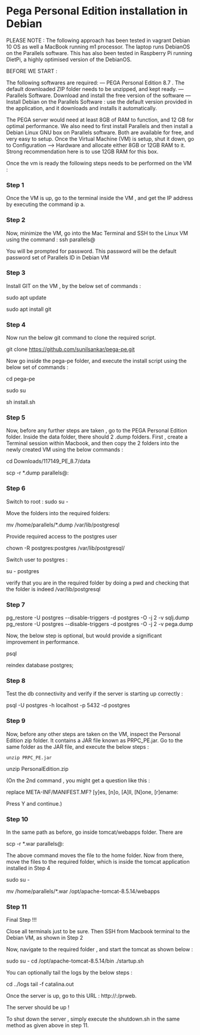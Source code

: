 # Pega Personal Edition installation in Debian 

 PLEASE NOTE : The following approach has been tested in vagrant Debian 10 OS as well a MacBook running m1 processor. The laptop runs DebianOS on the Parallels software. This has also been tested in Raspberry Pi running DietPi, a highly optimised version of the DebianOS.

BEFORE WE START : 
  
The following softwares are required: 
    — PEGA Personal Edition 8.7 . The default downloaded ZIP folder needs to be unzipped, and kept ready.
    — Parallels Software. Download and install the free version of the software
    — Install Debian on the Parallels Software : use the default version provided in the application, and it downloads and installs it automatically.

The PEGA server would need at least 8GB of RAM to function, and 12 GB for optimal performance.  We also need to first install Parallels and then install a Debian Linux GNU box on Parallels software. Both are available for free, and very easy to setup. Once the Virtual Machine (VM) is setup, shut it down, go to Configuration —> Hardware and allocate either 8GB or 12GB RAM to it. Strong recommendation here is to use 12GB RAM for this box.

Once the vm is ready the following steps needs to be performed on the VM :



### Step 1

Once the VM is up, go to the terminal inside the VM , and get the IP address by executing the command ip a. 

### Step 2

Now, minimize the VM, go into the Mac Terminal and SSH to the Linux VM using the command :
    ssh parallels@<IP Address>

You will be prompted for password. This password will be the default password set of Parallels ID in Debian VM

### Step 3

Install GIT on the VM , by the below set of commands : 

  sudo apt update

  sudo apt install git

### Step 4
 
Now run the below git command to clone the required script.

git clone https://github.com/sunilsankar/pega-pe.git

Now go inside the pega-pe folder, and execute the install script using the below set of commands : 

cd pega-pe

sudo su

sh install.sh


### Step 5

Now, before any further steps are taken , go to the PEGA Personal Edition folder. Inside the data folder, there should 2 .dump folders. First , create a Terminal session within Macbook, and then copy the 2 folders into the newly created VM using the below commands : 

  cd Downloads/117149_PE_8.7/data

  scp -r *.dump parallels@<IP Address>:


### Step 6

Switch to root :
   sudo su -

Move the folders into  the required folders: 

   mv /home/parallels/*.dump /var/lib/postgresql 

Provide required access to the postgres user

  chown -R postgres:postgres /var/lib/postgresql/


Switch user to postgres : 

su - postgres

verify that you are in the required folder by doing a pwd and checking that the folder is indeed  /var/lib/postgresql 

### Step 7

  pg_restore -U postgres --disable-triggers -d postgres -O -j 2 -v sqlj.dump 
  pg_restore -U postgres --disable-triggers -d postgres -O -j 2 -v pega.dump 

Now, the below step is optional, but would provide a significant improvement in performance.

  psql
  
  reindex database postgres;


### Step 8

Test the db connectivity and verify if the server is starting up correctly :

  psql -U postgres -h localhost -p 5432 -d postgres


### Step 9

Now, before any other steps are taken on the VM,  inspect the Personal Edition zip folder. It contains a JAR file known as PRPC_PE.jar. Go to the same folder as the JAR file, and execute the below steps : 


    unzip PRPC_PE.jar

   unzip PersonalEdition.zip

  (On the 2nd command , you might get a question like this : 

replace META-INF/MANIFEST.MF? [y]es, [n]o, [A]ll, [N]one, [r]ename: 

  Press Y and continue.)



### Step 10

In the same path as before, go inside tomcat/webapps folder. There are 


scp -r *.war parallels@<IP Address>:

The above command moves the file to the home folder. Now from there, move the files to the required folder, which is inside the tomcat application installed in Step 4

  sudo su -

  mv /home/parallels/*.war /opt/apache-tomcat-8.5.14/webapps



### Step 11

Final Step !!! 

   Close all terminals just to be sure.  Then SSH from Macbook terminal to the Debian VM, as shown in Step 2

Now, navigate to the required folder , and start the tomcat as shown below : 

  sudo su -
  cd /opt/apache-tomcat-8.5.14/bin
  ./startup.sh

You can optionally tail the logs by the below steps : 

  cd ../logs
  tail -f catalina.out

Once the server is up, go to this URL : http://<IP Address>:/prweb.

The server should be up !

To shut down the server , simply execute the shutdown.sh in the same method as given above in step 11.
